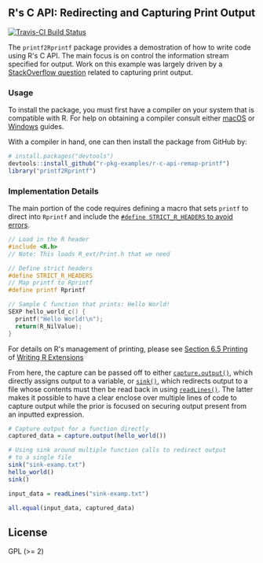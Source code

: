 ## R's C API: Redirecting and Capturing Print Output

[![Travis-CI Build Status](https://travis-ci.com/r-pkg-examples/r-c-api-remap-printf.svg?branch=master)](https://travis-ci.com/r-pkg-examples/r-c-api-remap-printf)

The `printf2Rprintf` package provides a demostration of how to write code
using R's C API. The main focus is on control the information stream
specified for output. Work on this example was largely driven by
a [StackOverflow question](https://stackoverflow.com/a/48312733/1345455) related
to capturing print output.

### Usage

To install the package, you must first have a compiler on your system that is 
compatible with R. For help on obtaining a compiler consult either
[macOS](http://thecoatlessprofessor.com/programming/r-compiler-tools-for-rcpp-on-os-x/)
or 
[Windows](http://thecoatlessprofessor.com/programming/rcpp/install-rtools-for-rcpp/)
guides.

With a compiler in hand, one can then install the package from GitHub by:

```r
# install.packages("devtools")
devtools::install_github("r-pkg-examples/r-c-api-remap-printf")
library("printf2Rprintf")
```

### Implementation Details

The main portion of the code requires defining a macro that sets `printf` to 
direct into `Rprintf` and  include the [`#define STRICT_R_HEADERS` to avoid errors](https://cran.r-project.org/doc/manuals/r-release/R-exts.html#Error-handling).

```c
// Load in the R header
#include <R.h>
// Note: This loads R_ext/Print.h that we need

// Define strict headers
#define STRICT_R_HEADERS
// Map printf to Rprintf
#define printf Rprintf

// Sample C function that prints: Hello World!
SEXP hello_world_c() {
  printf("Hello World!\n");
  return(R_NilValue);
}
```

For details on R's management of printing, please see [Section 6.5 Printing
](https://cran.r-project.org/doc/manuals/r-release/R-exts.html#Printing) of [Writing R Extensions](https://cran.r-project.org/doc/manuals/r-release/R-exts.html)

From here, the capture can be passed off to either [`capture.output()`](https://stat.ethz.ch/R-manual/R-devel/library/utils/html/capture.output.html),
which directly assigns output to a variable, or [`sink()`](https://stat.ethz.ch/R-manual/R-devel/library/base/html/sink.html),
which redirects output to a file whose contents must then be read back in using
[`readLines()`](https://stat.ethz.ch/R-manual/R-devel/library/base/html/readLines.html).
The latter makes it possible to have a clear enclose over multiple lines of
code to capture output while the prior is focused on securing output present
from an inputted expression. 

```r
# Capture output for a function directly
captured_data = capture.output(hello_world())

# Using sink around multiple function calls to redirect output
# to a single file
sink("sink-examp.txt")
hello_world()
sink()

input_data = readLines("sink-examp.txt")

all.equal(input_data, captured_data)
```

## License

GPL (\>= 2)
